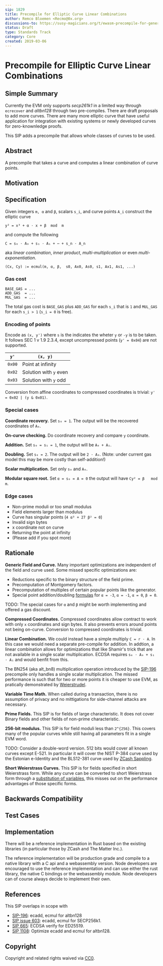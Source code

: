 ```yaml
---
sip: 1829
title: Precompile for Elliptic Curve Linear Combinations
author: Remco Bloemen <Recmo@0x.org>
discussions-to: https://susy-magicians.org/t/ewasm-precompile-for-general-elliptic-curve-math/2581
status: Draft
type: Standards Track
category: Core
created: 2019-03-06
---
```


# Precompile for Elliptic Curve Linear Combinations

## Simple Summary
<!--"If you can't explain it simply, you don't understand it well enough." Provide a simplified and layman-accessible explanation of the SIP.-->

Currently the EVM only supports *secp261k1* in a limited way through `ecrecover` and *altbn128* through two pre-compiles. There are draft proposals to add more curves. There are many more elliptic curve that have useful application for integration with existing systems or newly developed curves for zero-knownledge proofs.

This SIP adds a precompile that allows whole classes of curves to be used.

## Abstract
<!--A short (~200 word) description of the technical issue being addressed.-->

A precompile that takes a curve and computes a linear combination of curve points.

## Motivation
<!--The motivation is critical for SIPs that want to change the Susy protocol. It should clearly explain why the existing protocol specification is inadequate to address the problem that the SIP solves. SIP submissions without sufficient motivation may be rejected outright.-->

## Specification
<!--The technical specification should describe the syntax and semantics of any new feature. The specification should be detailed enough to allow competing, interoperable implementations for any of the current Susy platforms (go-susy, susy, cpp-susy, susyj, susyjs, and [others](https://github.com/susytech/wiki/wiki/Clients)).-->

Given integers `m, α` and `β`, scalars `s_i`, and curve points `A_i` construct the elliptic curve

```
y² = x³ + α ⋅ x + β  mod  m
```

and compute the following

```
C = s₀ ⋅ A₀ + s₁ ⋅ A₁ + ⋯ + s_n ⋅ A_n
```

aka *linear combination*, *inner product*, *multi-multiplication* or even *multi-exponentiation*.

```
(Cx, Cy) := ecmul(m, α, β,  s0, Ax0, As0, s1, Ax1, As1, ...)
```

### Gas cost

```
BASE_GAS = ...
ADD_GAS  = ...
MUL_GAS  = ...
```

The total gas cost is `BASE_GAS` plus `ADD_GAS` for each `s_i` that is `1` and `MUL_GAS` for each `s_i > 1` (`s_i = 0` is free).

### Encoding of points

Encode as `(x, y')` where `s` is the indicates the wheter `y` or `-y` is to be taken. It follows SEC 1 v 1.9 2.3.4, except uncompressed points (`y' = 0x04`) are not supported.

|  `y'`  | `(x, y)` |
|--------|-----|
| `0x00` | Point at infinity |
| `0x02` | Solution with `y` even |
| `0x03` | Solution with `y` odd |

Conversion from affine coordinates to compressed coordinates is trivial: `y' = 0x02 | (y & 0x01)`.

### Special cases

**Coordinate recovery.** Set `s₀ = 1`. The output will be the recovered coordinates of `A₀`.

**On-curve checking.** Do coordinate recovery and compare `y` coordinate.

**Addition.** Set `s₀ = s₁ = 1`, the output will be `A₀ + A₁`.

**Doubling.** Set `s₀ = 2`. The output will be `2 ⋅ A₀`. (Note: under current gas model this may be more costly than self-addition!)

**Scalar multiplication.** Set only `s₀` and `A₀`.

**Modular square root.** Set `α = s₀ = A = 0` the output will have `Cy² = β   mod  m`.

### Edge cases

* Non-prime moduli or too small modulus
* Field elements larger than modulus
* Curve has singular points (`4 α³ + 27 β² = 0`)
* Invalid sign bytes
* x coordinate not on curve
* Returning the point at infinity
* (Please add if you spot more)

## Rationale
<!--The rationale fleshes out the specification by describing what motivated the design and why particular design decisions were made. It should describe alternate designs that were considered and related work, e.g. how the feature is supported in other languages. The rationale may also provide evidence of consensus within the community, and should discuss important objections or concerns raised during discussion.-->

**Generic Field and Curve.** Many important optimizations are independent of the field and curve used. Some missed specific optimizations are:

* Reductions specific to the binary structure of the field prime.
* Precomputation of Montgomery factors.
* Precomputation of multiples of certain popular points like the generator.
* Special point addition/doubling [formulas][formulas] for `α = -3`, `α = -1`, `α = 0`, `β = 0`.


[formulas]: http://www.hyperelliptic.org/EFD/g1p/auto-shortw.html

TODO: The special cases for `α` and `β` might be worth implementing and offered a gas discount.

**Compressed Coordinates.** Compressed coordinates allow contract to work with only `x` coordinates and sign bytes. It also prevents errors around points not being on-curve. Conversion to compressed coordinates is trivial.

**Linear Combination.** We could instead have a simple multiply `C = r ⋅ A`. In this case we would need a separate pre-compile for addition. In addtion, a linear combination allows for optimizations that like Shamir's trick that are not available in a single scalar multiplication. ECDSA requires `s₀ ⋅ A₀ + s₁ ⋅ A₁` and would benfit from this.

The BN254 (aka alt_bn8) multiplication operation introduced by the [SIP-196][sip196] precompile only handles a single scalar multiplication. The missed performance is such that for two or more points it is cheaper to use EVM, as pratically demonstrated by [Weierstrudel][ws].

[sip196]: https://sips.superstring.ch/SIPS/sip-196
[ws]: https://medium.com/aztec-protocol/huffing-for-crypto-with-weierstrudel-9c9568c06901

**Variable Time Math.** When called during a transaction, there is no assumption of privacy and no mittigations for side-channel attacks are necessary.

**Prime Fields.** This SIP is for fields of large characteristic. It does not cover Binary fields and other fields of non-prime characteristic.

**256-bit modulus.** This SIP is for field moduli less than `2^{256}`. This covers many of the popular curves while still having all parameters fit in a single EVM word.

TODO: Consider a double-word version. 512 bits would cover all known curves except E-521. In particular it will cover the NIST P-384 curve used by the Estonian e-Identity and the BLS12-381 curve used by [ZCash Sappling][sappling].

[sappling]: https://z.cash/blog/new-snark-curve/

**Short Weierstrass Curves.** This SIP is for fields specified in short Weierstrass form. While any curve can be converted to short Weierstrass form through a [substitution of variables][cov], this misses out on the performance advantages of those specific forms.

[cov]: https://safecurves.cr.yp.to/equation.html

## Backwards Compatibility
<!--All SIPs that introduce backwards incompatibilities must include a section describing these incompatibilities and their severity. The SIP must explain how the author proposes to deal with these incompatibilities. SIP submissions without a sufficient backwards compatibility treatise may be rejected outright.-->

## Test Cases
<!--Test cases for an implementation are mandatory for SIPs that are affecting consensus changes. Other SIPs can choose to include links to test cases if applicable.-->

## Implementation
<!--The implementations must be completed before any SIP is given status "Final", but it need not be completed before the SIP is accepted. While there is merit to the approach of reaching consensus on the specification and rationale before writing code, the principle of "rough consensus and running code" is still useful when it comes to resolving many discussions of API details.-->

There will be a reference implementation in Rust based on the existing libraries (in particular those by ZCash and The Matter Inc.).

The reference implementation will be production grade and compile to a native library with a C api and a webassembly version. Node developers are encouraged to use the reference implementation and can use either the rust library, the native C bindings or the webassembly module. Node developers can of course always decide to implement their own.

## References

This SIP overlaps in scope with

* [SIP-196](https://sips.superstring.ch/SIPS/sip-196): ecadd, ecmul for altbn128
* [SIP issue 603](https://github.com/susytech/SIPs/issues/603): ecadd, ecmul for SECP256k1.
* [SIP 665](https://sips.superstring.ch/SIPS/sip-665): ECDSA verify for ED25519.
* [SIP 1108](https://sips.superstring.ch/SIPS/sip-1108): Optimize ecadd and ecmul for altbn128.

## Copyright
Copyright and related rights waived via [CC0](https://creativecommons.org/publicdomain/zero/1.0/).

